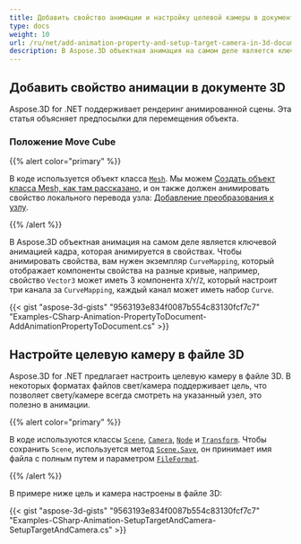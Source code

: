 ```yaml
---
title: Добавить свойство анимации и настройку целевой камеры в документе 3D
type: docs
weight: 10
url: /ru/net/add-animation-property-and-setup-target-camera-in-3d-document/
description: В Aspose.3D объектная анимация на самом деле является ключевой анимацией кадра, которая анимируется в свойствах. Чтобы анимировать свойства, вам нужен экземпляр CurveMapping, который отображает компоненты свойства на различные кривые, например, свойство Vector3 может иметь 3 компонента X/Y/Z, которые будут настраивать три канала в CurveMapping, каждый канал может иметь набор кривых.
---
```

##  **Добавить свойство анимации в документе 3D**
Aspose.3D for .NET поддерживает рендеринг анимированной сцены. Эта статья объясняет предпосылки для перемещения объекта.
###  **Положение Move Cube**
{{% alert color="primary" %}}

В коде используется объект класса [`Mesh`](https://reference.aspose.com/3d/net/aspose.threed.entities/mesh). Мы можем [Создать объект класса Mesh, как там рассказано](/3d/ru/net/create-and-read-an-existing-3d-scene/), и он также должен анимировать свойство локального перевода узла: [Добавление преобразования к узлу](/3d/ru/net/adding-transformation-to-the-node/).

{{% /alert %}}

В Aspose.3D объектная анимация на самом деле является ключевой анимацией кадра, которая анимируется в свойствах. Чтобы анимировать свойства, вам нужен экземпляр `CurveMapping`, который отображает компоненты свойства на разные кривые, например, свойство `Vector3` может иметь 3 компонента `X`/`Y`/`Z`, который настроит три канала за `CurveMapping`, каждый канал может иметь набор `Curve`.

{{< gist "aspose-3d-gists" "9563193e834f0087b554c83130fcf7c7" "Examples-CSharp-Animation-PropertyToDocument-AddAnimationPropertyToDocument.cs" >}}
##  **Настройте целевую камеру в файле 3D**
Aspose.3D for .NET предлагает настроить целевую камеру в файле 3D. В некоторых форматах файлов свет/камера поддерживает цель, что позволяет свету/камере всегда смотреть на указанный узел, это полезно в анимации.

{{% alert color="primary" %}}

В коде используются классы [`Scene`](https://reference.aspose.com/3d/net/aspose.threed/scene), [`Camera`](https://reference.aspose.com/3d/net/aspose.threed.entities/camera), [`Node`](https://reference.aspose.com/3d/net/aspose.threed/node) и [`Transform`](https://reference.aspose.com/3d/net/aspose.threed/transform). Чтобы сохранить `Scene`, используется метод [`Scene.Save`](https://reference.aspose.com/3d/net/aspose.threed/scene/methods/save), он принимает имя файла с полным путем и параметром [`FileFormat`](https://reference.aspose.com/3d/net/aspose.threed/fileformat).

{{% /alert %}}

В примере ниже цель и камера настроены в файле 3D:

{{< gist "aspose-3d-gists" "9563193e834f0087b554c83130fcf7c7" "Examples-CSharp-Animation-SetupTargetAndCamera-SetupTargetAndCamera.cs" >}}
